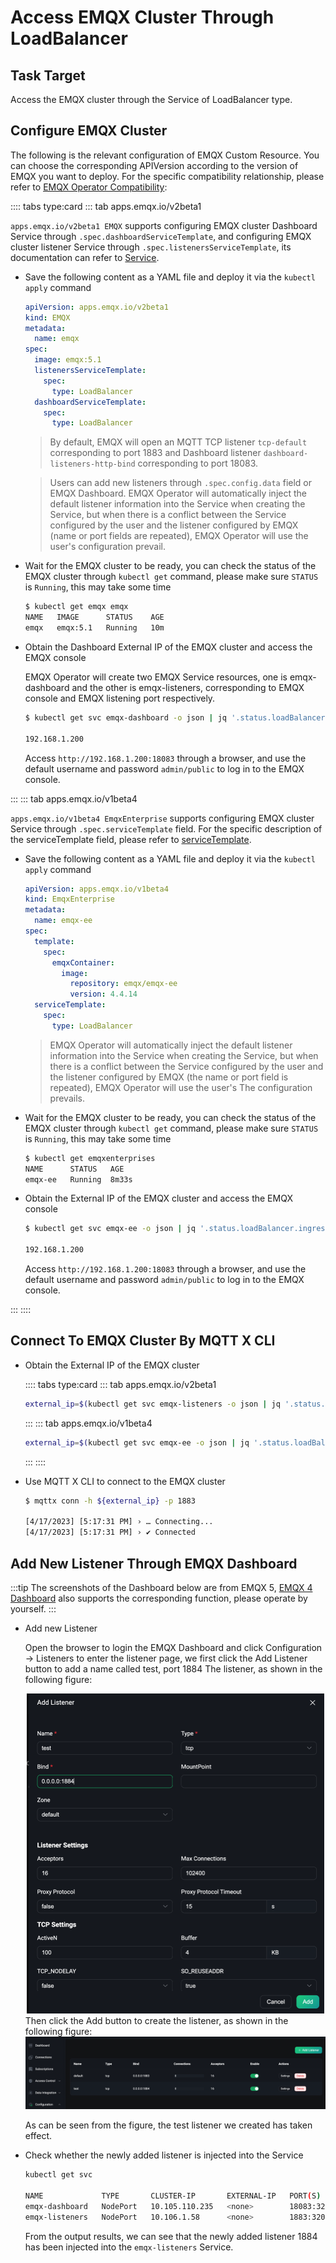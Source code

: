 # Access EMQX Cluster Through LoadBalancer

## Task Target

Access the EMQX cluster through the Service of LoadBalancer type.

## Configure EMQX Cluster

The following is the relevant configuration of EMQX Custom Resource. You can choose the corresponding APIVersion according to the version of EMQX you want to deploy. For the specific compatibility relationship, please refer to [EMQX Operator Compatibility](../index.md):

:::: tabs type:card
::: tab apps.emqx.io/v2beta1

`apps.emqx.io/v2beta1 EMQX` supports configuring EMQX cluster Dashboard Service through `.spec.dashboardServiceTemplate`, and configuring EMQX cluster listener Service through `.spec.listenersServiceTemplate`, its documentation can refer to [Service](../reference/v2beta1-reference.md#emqxspec).

+ Save the following content as a YAML file and deploy it via the `kubectl apply` command

  ```yaml
  apiVersion: apps.emqx.io/v2beta1
  kind: EMQX
  metadata:
    name: emqx
  spec:
    image: emqx:5.1
    listenersServiceTemplate:
      spec:
        type: LoadBalancer
    dashboardServiceTemplate:
      spec:
        type: LoadBalancer
  ```

  > By default, EMQX will open an MQTT TCP listener `tcp-default` corresponding to port 1883 and Dashboard listener `dashboard-listeners-http-bind` corresponding to port 18083.

  > Users can add new listeners through `.spec.config.data` field or EMQX Dashboard. EMQX Operator will automatically inject the default listener information into the Service when creating the Service, but when there is a conflict between the Service configured by the user and the listener configured by EMQX (name or port fields are repeated), EMQX Operator will use the user's configuration prevail.

+ Wait for the EMQX cluster to be ready, you can check the status of the EMQX cluster through `kubectl get` command, please make sure `STATUS` is `Running`, this may take some time

  ```bash
  $ kubectl get emqx emqx
  NAME   IMAGE      STATUS    AGE
  emqx   emqx:5.1   Running   10m
  ```
+ Obtain the Dashboard External IP of the EMQX cluster and access the EMQX console

  EMQX Operator will create two EMQX Service resources, one is emqx-dashboard and the other is emqx-listeners, corresponding to EMQX console and EMQX listening port respectively.

  ```bash
  $ kubectl get svc emqx-dashboard -o json | jq '.status.loadBalancer.ingress[0].ip'

  192.168.1.200
  ```

  Access `http://192.168.1.200:18083` through a browser, and use the default username and password `admin/public` to log in to the EMQX console.

:::
::: tab apps.emqx.io/v1beta4

`apps.emqx.io/v1beta4 EmqxEnterprise` supports configuring EMQX cluster Service through `.spec.serviceTemplate` field. For the specific description of the serviceTemplate field, please refer to [serviceTemplate](../reference/v1beta4-reference.md#servicetemplate).

+ Save the following content as a YAML file and deploy it via the `kubectl apply` command

  ```yaml
  apiVersion: apps.emqx.io/v1beta4
  kind: EmqxEnterprise
  metadata:
    name: emqx-ee
  spec:
    template:
      spec:
        emqxContainer:
          image:
            repository: emqx/emqx-ee
            version: 4.4.14
    serviceTemplate:
      spec:
        type: LoadBalancer
  ```

  > EMQX Operator will automatically inject the default listener information into the Service when creating the Service, but when there is a conflict between the Service configured by the user and the listener configured by EMQX (the name or port field is repeated), EMQX Operator will use the user's The configuration prevails.

+ Wait for the EMQX cluster to be ready, you can check the status of the EMQX cluster through `kubectl get` command, please make sure `STATUS` is `Running`, this may take some time

  ```bash
  $ kubectl get emqxenterprises
  NAME      STATUS   AGE
  emqx-ee   Running  8m33s
  ```

+ Obtain the External IP of the EMQX cluster and access the EMQX console

  ```bash
  $ kubectl get svc emqx-ee -o json | jq '.status.loadBalancer.ingress[0].ip'

  192.168.1.200
  ```
  Access `http://192.168.1.200:18083` through a browser, and use the default username and password `admin/public` to log in to the EMQX console.

:::
::::

## Connect To EMQX Cluster By MQTT X CLI

+ Obtain the External IP of the EMQX cluster

  :::: tabs type:card
  ::: tab apps.emqx.io/v2beta1

  ```bash
  external_ip=$(kubectl get svc emqx-listeners -o json | jq '.status.loadBalancer.ingress[0].ip')
  ```
  :::
  ::: tab apps.emqx.io/v1beta4
  ```bash
  external_ip=$(kubectl get svc emqx-ee -o json | jq '.status.loadBalancer.ingress[0].ip')
  ```
  :::
  ::::

+ Use MQTT X CLI to connect to the EMQX cluster

  ```bash
  $ mqttx conn -h ${external_ip} -p 1883

  [4/17/2023] [5:17:31 PM] › … Connecting...
  [4/17/2023] [5:17:31 PM] › ✔ Connected
  ```

## Add New Listener Through EMQX Dashboard

:::tip
The screenshots of the Dashboard below are from EMQX 5, [EMQX 4 Dashboard](https://docs.emqx.com/en/enterprise/v4.4/getting-started/dashboard-ee.html#dashboard) also supports the corresponding function, please operate by yourself.
:::

+ Add new Listener

  Open the browser to login the EMQX Dashboard and click Configuration → Listeners to enter the listener page, we first click the Add Listener button to add a name called test, port 1884 The listener, as shown in the following figure:

  <div style="text-align:center">
  <img src="./assets/configure-service/emqx-add-listener.png" style="zoom: 50%;" />
  </div>
  Then click the Add button to create the listener, as shown in the following figure:

  <img src="./assets/configure-service/emqx-listeners.png" style="zoom:50%;" />

  As can be seen from the figure, the test listener we created has taken effect.

+ Check whether the newly added listener is injected into the Service

  ```bash
  kubectl get svc

  NAME             TYPE       CLUSTER-IP       EXTERNAL-IP   PORT(S)                                         AGE
  emqx-dashboard   NodePort   10.105.110.235   <none>        18083:32012/TCP                                 13m
  emqx-listeners   NodePort   10.106.1.58      <none>        1883:32010/TCP,1884:30763/TCP                   12m
  ```

  From the output results, we can see that the newly added listener 1884 has been injected into the `emqx-listeners` Service.

